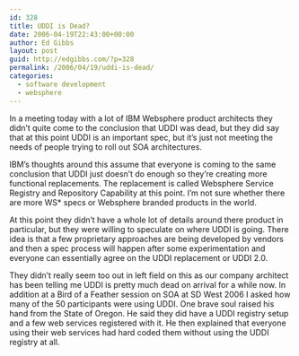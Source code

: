 ```yaml
---
id: 328
title: UDDI is Dead?
date: 2006-04-19T22:43:00+00:00
author: Ed Gibbs
layout: post
guid: http://edgibbs.com/?p=328
permalink: /2006/04/19/uddi-is-dead/
categories:
  - software development
  - websphere
---
```

In a meeting today with a lot of IBM Websphere product architects they didn&#8217;t quite come to the conclusion that UDDI was dead, but they did say that at this point UDDI is an important spec, but it&#8217;s just not meeting the needs of people trying to roll out SOA architectures.

IBM&#8217;s thoughts around this assume that everyone is coming to the same conclusion that UDDI just doesn&#8217;t do enough so they&#8217;re creating more functional replacements. The replacement is called Websphere Service Registry and Repository Capability at this point. I&#8217;m not sure whether there are more WS* specs or Websphere branded products in the world.

At this point they didn&#8217;t have a whole lot of details around there product in particular, but they were willing to speculate on where UDDI is going. There idea is that a few proprietary approaches are being developed by vendors and then a spec process will happen after some experimentation and everyone can essentially agree on the UDDI replacement or UDDI 2.0.

They didn&#8217;t really seem too out in left field on this as our company architect has been telling me UDDI is pretty much dead on arrival for a while now. In addition at a Bird of a Feather session on SOA at SD West 2006 I asked how many of the 50 participants were using UDDI. One brave soul raised his hand from the State of Oregon. He said they did have a UDDI registry setup and a few web services registered with it. He then explained that everyone using their web services had hard coded them without using the UDDI registry at all.